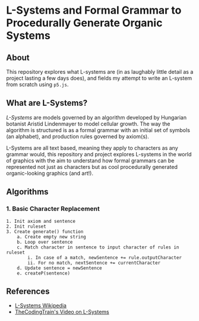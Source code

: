 # L-Systems and Formal Grammar to Procedurally Generate Organic Systems

## About

This repository explores what L-systems are (in as laughably little detail as a project lasting a few days does), and fields my attempt to write an L-system from scratch using `p5.js`.

## What are L-Systems?

*L-Systems* are models governed by an algorithm developed by Hungarian botanist Aristid Lindenmayer to model cellular growth. The way the algorithm is structured is as a formal grammar with an initial set of symbols (an alphabet), and production rules governed by axiom(s).

L-Systems are all text based, meaning they apply to characters as any grammar would, this repository and project explores L-systems in the world of graphics with the aim to understand how formal grammars can be represented not just as characters but as cool procedurally generated organic-looking graphics (and art!).

## Algorithms

### 1. Basic Character Replacement

```
1. Init axiom and sentence
2. Init ruleset
3. Create generate() function
    a. Create empty new string
    b. Loop over sentence
    c. Match character in sentence to input character of rules in ruleset
        i. In case of a match, newSentence += rule.outputCharacter
        ii. For no match, nextSentence += currentCharacter
    d. Update sentence = newSentence
    e. createP(sentence)
```

## References
- [L-Systems Wikipedia](https://en.wikipedia.org/wiki/L-system)
- [TheCodingTrain's Video on L-Systems](https://youtu.be/E1B4UoSQMFw?si=WHHvXbic7hPP-Hhd)